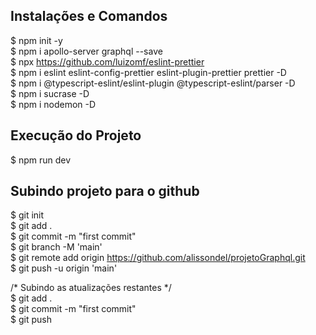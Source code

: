 ## Instalações e Comandos
$ npm init -y <br />
$ npm i apollo-server graphql --save <br />
$ npx https://github.com/luizomf/eslint-prettier <br />
$ npm i eslint eslint-config-prettier eslint-plugin-prettier prettier -D <br />
$ npm i @typescript-eslint/eslint-plugin @typescript-eslint/parser -D <br />
$ npm i sucrase -D <br />
$ npm i nodemon -D <br />

## Execução do Projeto
$ npm run dev <br />

## Subindo projeto para o github
$ git init <br />
$ git add . <br />
$ git commit -m "first commit" <br />
$ git branch -M 'main' <br />
$ git remote add origin https://github.com/alissondel/projetoGraphql.git <br />
$ git push -u origin 'main' <br />

/* Subindo as atualizações restantes */<br />
$ git add . <br />
$ git commit -m "first commit" <br />
$ git push <br />